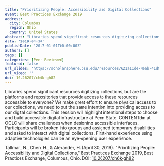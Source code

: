 ```yaml
---
title: "Prioritizing People: Accessibility and Digital Collections"
event: Best Practices Exchange 2019
address:
  city: Columbus
  region: Ohio
  country: United States
abstract: "Libraries spend significant resources digitizing collections, but are the platforms and repositories that provide access to these resources accessible to everyone? We make great effort to ensure physical access to our collections, we need to put the same intention into providing access to our digital collections. This session will highlight intentional steps to choose and build accessible digital infrastructure at Penn State. CONTENTdm at OCLC will share challenges when designing accessible interfaces. Participants will be broken into groups and assigned temporary disabilities and asked to interact with digital collections. First-hand experience using adaptive technologies can be an eye-opening user experience."
date: '2019-04-30'
publishDate: '2017-01-01T00:00:00Z'
authors: []
tags: []
categories: [Peer Reviewed]
featured: false
url_slides: 'https://scholarsphere.psu.edu/resources/621a11de-4eab-41d9-ae96-8a466ee6e4c2/downloads/1748'
url_video: ''
doi: 10.26207/ch6k-gh82
---
```

Libraries spend significant resources digitizing collections, but are the platforms and repositories that provide access to these resources accessible to everyone? We make great effort to ensure physical access to our collections, we need to put the same intention into providing access to our digital collections. This session will highlight intentional steps to choose and build accessible digital infrastructure at Penn State. CONTENTdm at OCLC will share challenges when designing accessible interfaces. Participants will be broken into groups and assigned temporary disabilities and asked to interact with digital collections. First-hand experience using adaptive technologies can be an eye-opening user experience.

Tallman, N., Chen, H., & Alexander, H. (April 30, 2019). "Prioritizing People: Accessibility and Digital Collections," Best Practices Exchange 2019, Best Practices Exchange, Columbus, Ohio. DOI: [10.26207/ch6k-gh82](https://doi.org/10.26207/ch6k-gh82)